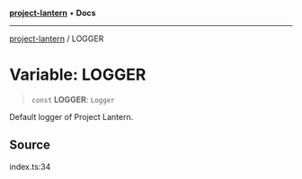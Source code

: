 [**project-lantern**](../README.md) • **Docs**

***

[project-lantern](../globals.md) / LOGGER

# Variable: LOGGER

> `const` **LOGGER**: `Logger`

Default logger of Project Lantern.

## Source

index.ts:34
